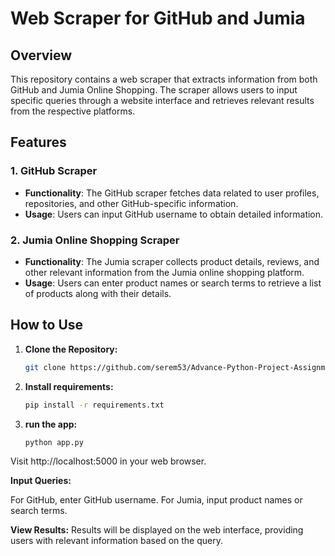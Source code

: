 # Web Scraper for GitHub and Jumia

## Overview

This repository contains a web scraper that extracts information from both GitHub and Jumia Online Shopping. The scraper allows users to input specific queries through a website interface and retrieves relevant results from the respective platforms.

## Features

### 1. GitHub Scraper

- **Functionality**: The GitHub scraper fetches data related to user profiles, repositories, and other GitHub-specific information.
- **Usage**: Users can input GitHub username to obtain detailed information.

### 2. Jumia Online Shopping Scraper

- **Functionality**: The Jumia scraper collects product details, reviews, and other relevant information from the Jumia online shopping platform.
- **Usage**: Users can enter product names or search terms to retrieve a list of products along with their details.

## How to Use

1. **Clone the Repository:**
   ```bash
   git clone https://github.com/serem53/Advance-Python-Project-Assignment.git
   ```
2. **Install requirements:**
    ```bash  
   pip install -r requirements.txt
   ```
2. **run the app:**
   ```bash
   python app.py    


Visit http://localhost:5000 in your web browser.

**Input Queries:**

For GitHub, enter GitHub username.
For Jumia, input product names or search terms.

**View Results:**
Results will be displayed on the web interface, providing users with relevant information based on the query.
